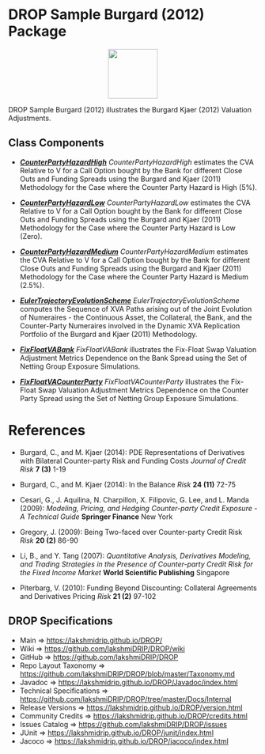# DROP Sample Burgard (2012) Package

<p align="center"><img src="https://github.com/lakshmiDRIP/DROP/blob/master/DRIP_Logo.gif?raw=true" width="100"></p>

DROP Sample Burgard (2012) illustrates the Burgard Kjaer (2012) Valuation Adjustments.


## Class Components

 * [***CounterPartyHazardHigh***](https://github.com/lakshmiDRIP/DROP/tree/master/src/main/java/org/drip/sample/burgard2012/CounterPartyHazardHigh.java)
 <i>CounterPartyHazardHigh</i> estimates the CVA Relative to V for a Call Option bought by the Bank for
 different Close Outs and Funding Spreads using the Burgard and Kjaer (2011) Methodology for the Case where
 the Counter Party Hazard is High (5%).

 * [***CounterPartyHazardLow***](https://github.com/lakshmiDRIP/DROP/tree/master/src/main/java/org/drip/sample/burgard2012/CounterPartyHazardLow.java)
 <i>CounterPartyHazardLow</i> estimates the CVA Relative to V for a Call Option bought by the Bank for
 different Close Outs and Funding Spreads using the Burgard and Kjaer (2011) Methodology for the Case where
 the Counter Party Hazard is Low (Zero).

 * [***CounterPartyHazardMedium***](https://github.com/lakshmiDRIP/DROP/tree/master/src/main/java/org/drip/sample/burgard2012/CounterPartyHazardMedium.java)
 <i>CounterPartyHazardMedium</i> estimates the CVA Relative to V for a Call Option bought by the Bank for
 different Close Outs and Funding Spreads using the Burgard and Kjaer (2011) Methodology for the Case where
 the Counter Party Hazard is Medium (2.5%).

 * [***EulerTrajectoryEvolutionScheme***](https://github.com/lakshmiDRIP/DROP/tree/master/src/main/java/org/drip/sample/burgard2012/EulerTrajectoryEvolutionScheme.java)
 <i>EulerTrajectoryEvolutionScheme</i> computes the Sequence of XVA Paths arising out of the Joint Evolution
 of Numeraires - the Continuous Asset, the Collateral, the Bank, and the Counter-Party Numeraires  involved
 in the Dynamic XVA Replication Portfolio of the Burgard and Kjaer (2011) Methodology.

 * [***FixFloatVABank***](https://github.com/lakshmiDRIP/DROP/tree/master/src/main/java/org/drip/sample/burgard2012/FixFloatVABank.java)
 <i>FixFloatVABank</i> illustrates the Fix-Float Swap Valuation Adjustment Metrics Dependence on the Bank
 Spread using the Set of Netting Group Exposure Simulations.

 * [***FixFloatVACounterParty***](https://github.com/lakshmiDRIP/DROP/tree/master/src/main/java/org/drip/sample/burgard2012/FixFloatVACounterParty.java)
 <i>FixFloatVACounterParty</i> illustrates the Fix-Float Swap Valuation Adjustment Metrics Dependence on the
 Counter Party Spread using the Set of Netting Group Exposure Simulations.


# References

 * Burgard, C., and M. Kjaer (2014): PDE Representations of Derivatives with Bilateral Counter-party Risk and
 Funding Costs <i>Journal of Credit Risk</i> <b>7 (3)</b> 1-19

 * Burgard, C., and M. Kjaer (2014): In the Balance <i>Risk</i> <b>24 (11)</b> 72-75

 * Cesari, G., J. Aquilina, N. Charpillon, X. Filipovic, G. Lee, and L. Manda (2009): <i>Modeling, Pricing,
 and Hedging Counter-party Credit Exposure - A Technical Guide</i> <b>Springer Finance</b> New York

 * Gregory, J. (2009): Being Two-faced over Counter-party Credit Risk <i>Risk</i> <b>20 (2)</b> 86-90

 * Li, B., and Y. Tang (2007): <i>Quantitative Analysis, Derivatives Modeling, and Trading Strategies in the
 Presence of Counter-party Credit Risk for the Fixed Income Market</i> <b>World Scientific Publishing</b>
 Singapore

 * Piterbarg, V. (2010): Funding Beyond Discounting: Collateral Agreements and Derivatives Pricing
 <i>Risk</i> <b>21 (2)</b> 97-102
 

## DROP Specifications

 * Main                     => https://lakshmidrip.github.io/DROP/
 * Wiki                     => https://github.com/lakshmiDRIP/DROP/wiki
 * GitHub                   => https://github.com/lakshmiDRIP/DROP
 * Repo Layout Taxonomy     => https://github.com/lakshmiDRIP/DROP/blob/master/Taxonomy.md
 * Javadoc                  => https://lakshmidrip.github.io/DROP/Javadoc/index.html
 * Technical Specifications => https://github.com/lakshmiDRIP/DROP/tree/master/Docs/Internal
 * Release Versions         => https://lakshmidrip.github.io/DROP/version.html
 * Community Credits        => https://lakshmidrip.github.io/DROP/credits.html
 * Issues Catalog           => https://github.com/lakshmiDRIP/DROP/issues
 * JUnit                    => https://lakshmidrip.github.io/DROP/junit/index.html
 * Jacoco                   => https://lakshmidrip.github.io/DROP/jacoco/index.html
